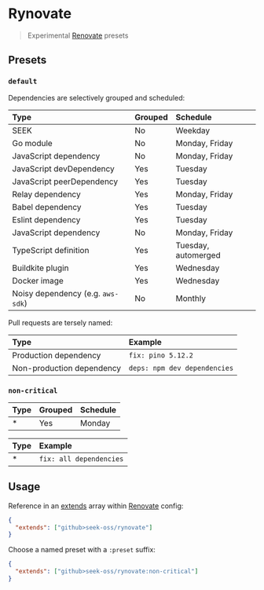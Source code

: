 # Rynovate

> Experimental [Renovate] presets

[renovate]: https://renovatebot.com/

## Presets

### `default`

Dependencies are selectively grouped and scheduled:

| Type                              | Grouped | Schedule            |
| :-------------------------------- | :------ | :------------------ |
| SEEK                              | No      | Weekday             |
| Go module                         | No      | Monday, Friday      |
| JavaScript dependency             | No      | Monday, Friday      |
| JavaScript devDependency          | Yes     | Tuesday             |
| JavaScript peerDependency         | Yes     | Tuesday             |
| Relay dependency                  | Yes     | Monday, Friday      |
| Babel dependency                  | Yes     | Tuesday             |
| Eslint dependency                 | Yes     | Tuesday             |
| JavaScript dependency             | No      | Monday, Friday      |
| TypeScript definition             | Yes     | Tuesday, automerged |
| Buildkite plugin                  | Yes     | Wednesday           |
| Docker image                      | Yes     | Wednesday           |
| Noisy dependency (e.g. `aws-sdk`) | No      | Monthly             |

Pull requests are tersely named:

| Type                      | Example                      |
| :------------------------ | :--------------------------- |
| Production dependency     | `fix: pino 5.12.2`           |
| Non-production dependency | `deps: npm dev dependencies` |

### `non-critical`

| Type | Grouped | Schedule |
| :--- | :------ | :------- |
| \*   | Yes     | Monday   |

| Type | Example                 |
| :--- | :---------------------- |
| \*   | `fix: all dependencies` |

## Usage

Reference in an [extends] array within [Renovate] config:

[extends]: https://renovatebot.com/docs/configuration-options/#extends

```json
{
  "extends": ["github>seek-oss/rynovate"]
}
```

Choose a named preset with a `:preset` suffix:

```json
{
  "extends": ["github>seek-oss/rynovate:non-critical"]
}
```
